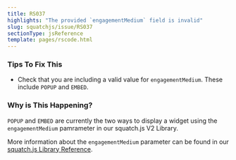 ```yaml
---
title: RS037
highlights: "The provided `engagementMedium` field is invalid"
slug: squatchjs/issue/RS037
sectionType: jsReference
template: pages/rscode.html
---
```


### Tips To Fix This

 - Check that you are including a valid value for `engagementMedium`. These include `POPUP` and `EMBED`.

### Why is This Happening?

`POPUP` and `EMBED` are currently the two ways to display a widget using the `engagementMedium` pamrameter in our squatch.js V2 Library.

More information about the `engagementMedium` parameter can be found in our [squatch.js Library Reference](/developer/squatchjs/v2/reference/).